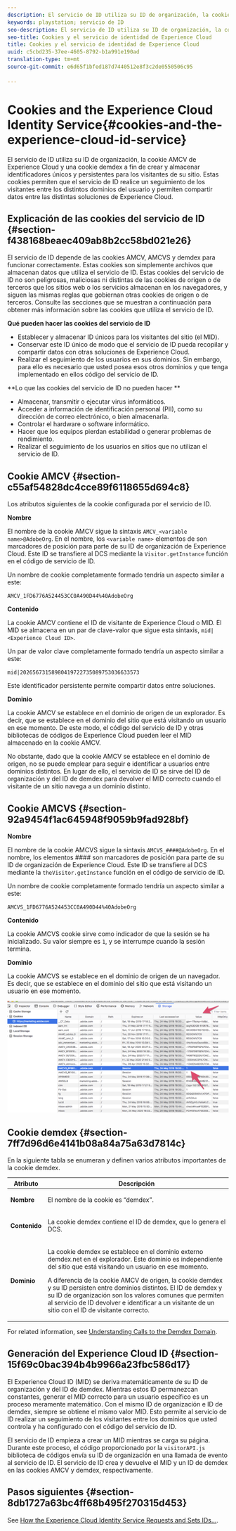 ```yaml
---
description: El servicio de ID utiliza su ID de organización, la cookie AMCV de Experience Cloud y una cookie demdex a fin de crear y almacenar identificadores únicos y persistentes para los visitantes de su sitio. Estas cookies permiten que el servicio de ID realice un seguimiento de los visitantes entre los distintos dominios del usuario y permiten compartir datos entre las distintas soluciones de Experience Cloud.
keywords: playstation; servicio de ID
seo-description: El servicio de ID utiliza su ID de organización, la cookie AMCV de Experience Cloud y una cookie demdex a fin de crear y almacenar identificadores únicos y persistentes para los visitantes de su sitio. Estas cookies permiten que el servicio de ID realice un seguimiento de los visitantes entre los distintos dominios del usuario y permiten compartir datos entre las distintas soluciones de Experience Cloud.
seo-title: Cookies y el servicio de identidad de Experience Cloud
title: Cookies y el servicio de identidad de Experience Cloud
uuid: c5cbd235-37ee-4605-8792-b1a991e190ad
translation-type: tm+mt
source-git-commit: e6d65f1bfed187d7440512e8f3c2de0550506c95

---
```



# Cookies and the Experience Cloud Identity Service{#cookies-and-the-experience-cloud-id-service}

El servicio de ID utiliza su ID de organización, la cookie AMCV de Experience Cloud y una cookie demdex a fin de crear y almacenar identificadores únicos y persistentes para los visitantes de su sitio. Estas cookies permiten que el servicio de ID realice un seguimiento de los visitantes entre los distintos dominios del usuario y permiten compartir datos entre las distintas soluciones de Experience Cloud.

## Explicación de las cookies del servicio de ID {#section-f438168beaec409ab8b2cc58bd021e26}

El servicio de ID depende de las cookies AMCV, AMCVS y demdex para funcionar correctamente. Estas cookies son simplemente archivos que almacenan datos que utiliza el servicio de ID. Estas cookies del servicio de ID no son peligrosas, maliciosas ni distintas de las cookies de origen o de terceros que los sitios web o los servicios almacenan en los navegadores, y siguen las mismas reglas que gobiernan otras cookies de origen o de terceros. Consulte las secciones que se muestran a continuación para obtener más información sobre las cookies que utiliza el servicio de ID.

**Qué pueden hacer las cookies del servicio de ID**

* Establecer y almacenar ID únicos para los visitantes del sitio (el MID).
* Conservar este ID único de modo que el servicio de ID pueda recopilar y compartir datos con otras soluciones de Experience Cloud.
* Realizar el seguimiento de los usuarios en sus dominios. Sin embargo, para ello es necesario que usted posea esos otros dominios y que tenga implementado en ellos código del servicio de ID.

**Lo que las cookies del servicio de ID no pueden hacer **

* Almacenar, transmitir o ejecutar virus informáticos.
* Acceder a información de identificación personal (PII), como su dirección de correo electrónico, o bien almacenarla.
* Controlar el hardware o software informático.
* Hacer que los equipos pierdan estabilidad o generar problemas de rendimiento.
* Realizar el seguimiento de los usuarios en sitios que no utilizan el servicio de ID.

## Cookie AMCV {#section-c55af54828dc4cce89f6118655d694c8}

Los atributos siguientes de la cookie configurada por el servicio de ID.

**Nombre**

El nombre de la cookie AMCV sigue la sintaxis `AMCV_<variable name>@AdobeOrg`. En el nombre, los `<variable name>` elementos de son marcadores de posición para parte de su ID de organización de Experience Cloud. Este ID se transfiere al DCS mediante la `Visitor.getInstance` función en el código de servicio de ID.

Un nombre de cookie completamente formado tendría un aspecto similar a este:

```
AMCV_1FD6776A524453CC0A490D44%40AdobeOrg
```

**Contenido**

La cookie AMCV contiene el ID de visitante de Experience Cloud o MID. El MID se almacena en un par de clave-valor que sigue esta sintaxis, `mid|<Experience Cloud ID>`.

Un par de valor clave completamente formado tendría un aspecto similar a este:

```
mid|20265673158980419722735089753036633573
```

Este identificador persistente permite compartir datos entre soluciones.

**Dominio**

La cookie AMCV se establece en el dominio de origen de un explorador. Es decir, que se establece en el dominio del sitio que está visitando un usuario en ese momento. De este modo, el código del servicio de ID y otras bibliotecas de códigos de Experience Cloud pueden leer el MID almacenado en la cookie AMCV.

No obstante, dado que la cookie AMCV se establece en el dominio de origen, no se puede emplear para seguir e identificar a usuarios entre dominios distintos. En lugar de ello, el servicio de ID se sirve del ID de organización y del ID de demdex para devolver el MID correcto cuando el visitante de un sitio navega a un dominio distinto.

## Cookie AMCVS {#section-92a9454f1ac645948f9059b9fad928bf}

**Nombre**

El nombre de la cookie AMCVS sigue la sintaxis `AMCVS_####@AdobeOrg`. En el nombre, los elementos #### son marcadores de posición para parte de su ID de organización de Experience Cloud. Este ID se transfiere al DCS mediante la `theVisitor.getInstance` función en el código de servicio de ID.

Un nombre de cookie completamente formado tendría un aspecto similar a este:

```
AMCVS_1FD6776A524453CC0A490D44%40AdobeOrg
```

**Contenido**

La cookie AMCVS cookie sirve como indicador de que la sesión se ha inicializado. Su valor siempre es `1`, y se interrumpe cuando la sesión termina.

**Dominio**

La cookie AMCVS se establece en el dominio de origen de un navegador. Es decir, que se establece en el dominio del sitio que está visitando un usuario en ese momento.

![](assets/AMCVS-cookie.png)

## Cookie demdex {#section-7ff7d96d6e4141b08a84a75a63d7814c}

En la siguiente tabla se enumeran y definen varios atributos importantes de la cookie demdex.

<table id="table_18E3CAF3550E4BB6A199736AACE39202"> 
 <thead> 
  <tr> 
   <th colname="col1" class="entry"> Atributo </th> 
   <th colname="col2" class="entry"> Descripción </th> 
  </tr> 
 </thead>
 <tbody> 
  <tr> 
   <td colname="col1"> <p> <b>Nombre</b> </p> </td> 
   <td colname="col2"> <p>El nombre de la cookie es “demdex”. </p> </td> 
  </tr> 
  <tr> 
   <td colname="col1"> <p> <b>Contenido</b> </p> </td> 
   <td colname="col2"> <p>La cookie demdex contiene el ID de demdex, que lo genera el DCS. </p> </td> 
  </tr> 
  <tr> 
   <td colname="col1"> <p> <b>Dominio</b> </p> </td> 
   <td colname="col2"> <p>La cookie demdex se establece en el dominio externo demdex.net en el explorador. Este dominio es independiente del sitio que está visitando un usuario en ese momento. </p> <p>A diferencia de la cookie AMCV de origen, la cookie demdex y su ID persisten entre dominios distintos. El ID de demdex y su ID de organización son los valores comunes que permiten al servicio de ID devolver e identificar a un visitante de un sitio con el ID de visitante correcto. </p> </td> 
  </tr> 
 </tbody> 
</table>

For related information, see [Understanding Calls to the Demdex Domain](https://marketing.adobe.com/resources/help/en_US/aam/demdex-calls.html).

## Generación del Experience Cloud ID {#section-15f69c0bac394b4b9966a23fbc586d17}

El Experience Cloud ID (MID) se deriva matemáticamente de su ID de organización y del ID de demdex. Mientras estos ID permanezcan constantes, generar el MID correcto para un usuario específico es un proceso meramente matemático. Con el mismo ID de organización e ID de demdex, siempre se obtiene el mismo valor MID. Esto permite al servicio de ID realizar un seguimiento de los visitantes entre los dominios que usted controla y ha configurado con el código del servicio de ID.

El servicio de ID empieza a crear un MID mientras se carga su página. Durante este proceso, el código proporcionado por la `visitorAPI.js` biblioteca de códigos envía su ID de organización en una llamada de evento al servicio de ID. El servicio de ID crea y devuelve el MID y un ID de demdex en las cookies AMCV y demdex, respectivamente.

## Pasos siguientes {#section-8db1727a63bc4ff68b495f270315d453}

See [How the Experience Cloud Identity Service Requests and Sets IDs...](../introduction/id-request.md#concept-2caacebb1d244402816760e9b8bcef6a).
